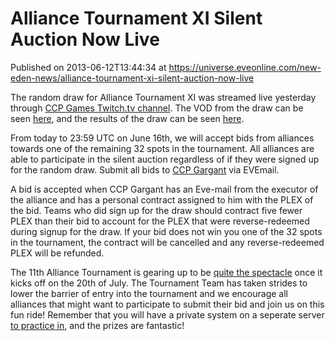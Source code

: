 # Alliance Tournament XI Silent Auction Now Live
Published on 2013-06-12T13:44:34 at https://universe.eveonline.com/new-eden-news/alliance-tournament-xi-silent-auction-now-live

The random draw for Alliance Tournament XI was streamed live yesterday through [CCP Games Twitch.tv channel](http://www.twitch.tv/ccp). The VOD from the draw can be seen [here](http://www.twitch.tv/ccp/b/415609542), and the results of the draw can be seen [here](http://i.imgur.com/BP1N4Nl.jpg).

From today to 23:59 UTC on June 16th, we will accept bids from alliances towards one of the remaining 32 spots in the tournament.  All alliances are able to participate in the silent auction regardless of if they were signed up for the random draw. Submit all bids to [CCP Gargant](https://gate.eveonline.com/Profile/CCP%20Gargant) via EVEmail.

A bid is accepted when CCP Gargant has an Eve-mail from the executor of the alliance and has a personal contract assigned to him with the PLEX of the bid. Teams who did sign up for the draw should contract five fewer PLEX than their bid to account for the PLEX that were reverse-redeemed during signup for the draw. If your bid does not win you one of the 32 spots in the tournament, the contract will be cancelled and any reverse-redeemed PLEX will be refunded.

The 11th Alliance Tournament is gearing up to be [quite the spectacle](http://community.eveonline.com/news/dev-blogs/alliance-tournament-xi-commentator-picks-and-other-updates/) once it kicks off on the 20th of July. The Tournament Team has taken strides to lower the barrier of entry into the tournament and we encourage all alliances that might want to participate to submit their bid and join us on this fun ride! Remember that you will have a private system on a seperate server [to practice in](http://community.eveonline.com/news/dev-blogs/alliance-tournament-xi-features-and-prizes/), and the prizes are fantastic!

